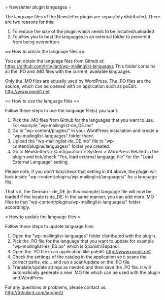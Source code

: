 = Newsletter plugin languages =

The language files of the Newsletter plugin are separately distributed.
There are two reasons for this:

1. To reduce the size of the plugin which needs to be installed/uploaded
2. To allow you to host the languages in an external folder to prevent it from being overwritten.

== How to obtain the language files ==

You can obtain the language files from Github at: https://github.com/tribulant/wp-mailinglist-languages
This folder contains all the .PO and .MO files with the current, available languages.

Only the .MO files are actually used by WordPress. 
The .PO files are the source, which can be opened with an application such as poEdit: http://www.poedit.net

== How to use the language files ==

Follow these steps to use the language file(s) you want:

1. Pick the .MO files from Github for the languages that you want to use. For example "wp-mailinglist-de_DE.mo"
2. Go to "wp-content/plugins/" in your WordPress installation and create a "wp-mailinglist-languages" folder there.
3. Upload the "wp-mailinglist-de_DE.mo" file to "wp-content/plugins/languages/" folder you created.
4. Go to Newsletters > Configuration > System > WordPress Related in the plugin and tick/check "Yes, load external language file" for the "Load External Language" setting.

Please note, if you don't tick/check that setting in #4 above, the plugin will look inside "wp-content/plugins/wp-mailinglist/languages/" for a language file.

That's it, the German - de_DE (in this example) language file will now be loaded if the locale is de_DE.
In the same manner, you can add more .MO files to that "wp-content/plugins/wp-mailinglist-languages/" folder accordingly.

= How to update the language files =

Follow these steps to update language files:

1. Open the "wp-mailinglist-languages" folder distributed with the plugin.
2. Pick the .PO file for the language that you want to update for example "wp-mailinglist-es_ES.po" which is Spanish/Espanol.
3. Open the .PO file in an application like poEdit: http://www.poedit.net
4. Check the settings of the catalog in the application so it scans the correct paths, etc... and run a scan/update on the .PO file.
5. Translate/update strings as needed and then save the .PO file. It will automatically generate a new .MO file which can be used with the plugin and WordPress

For any questions or problems, please contact us: http://tribulant.com/support/

